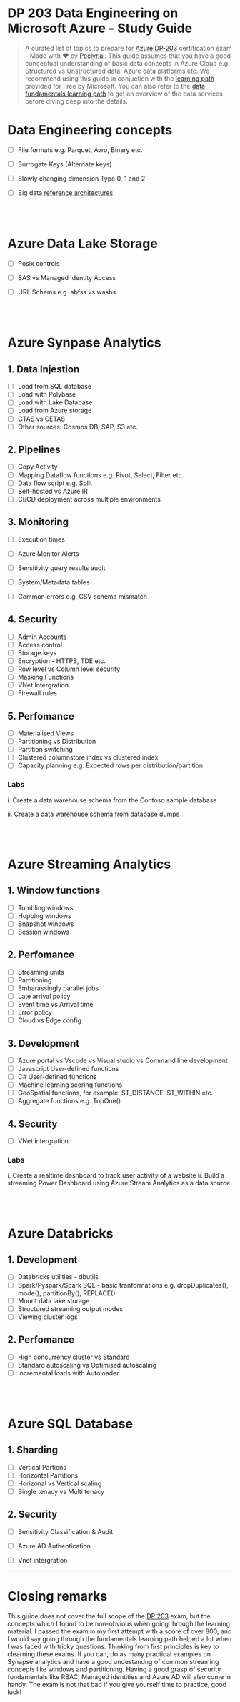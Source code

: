# DP 203 Data Engineering on Microsoft Azure - Study Guide
> A curated list of topics to prepare for [Azure DP-203](https://learn.microsoft.com/en-us/certifications/exams/dp-203/) certification exam - Made with :heart: by [Peclyr.ai](). This guide assumes that you have a good conceptual understanding of basic data concepts in Azure Cloud e.g. Structured vs Unstructured data, Azure data platforms etc. We recommend using this guide in conjuction with the [learning path](https://learn.microsoft.com/en-us/certifications/azure-data-engineer/) provided for Free by Microsoft. You can also refer to the [data fundamentals learning path](https://learn.microsoft.com/en-us/credentials/certifications/azure-data-fundamentals/) to get an overview of the data services before diving deep into the details.


# Data Engineering concepts

- [ ] File formats e.g. Parquet, Avro, Binary etc.
- [ ] Surrogate Keys (Alternate keys)
- [ ] Slowly changing dimension Type 0, 1 and 2
- [ ] Big data [reference architectures](https://learn.microsoft.com/en-us/azure/architecture/data-guide/big-data/)


<br/>
<br/>


# Azure Data Lake Storage

- [ ] Posix controls
- [ ] SAS vs Managed Identity Access
- [ ] URL Schems e.g. abfss vs wasbs


<br/>
<br/>

# Azure Synpase Analytics

## 1. Data Injestion

- [ ] Load from SQL database
- [ ] Load with Polybase
- [ ] Load with Lake Database
- [ ] Load from Azure storage
- [ ] CTAS vs CETAS
- [ ] Other sources: Cosmos DB, SAP, S3 etc.

## 2. Pipelines

- [ ]  Copy Activity
- [ ]  Mapping Dataflow functions e.g. Pivot, Select, Filter etc.
- [ ]  Data flow script e.g. Split
- [ ]  Self-hosted vs Azure IR
- [ ]  CI/CD deployment across multiple environments

## 3. Monitoring

- [ ] Execution times
- [ ] Azure Monitor Alerts
- [ ] Sensitivity query results audit
- [ ] System/Metadata tables
- [ ] Common errors e.g. CSV schema mismatch


## 4. Security

- [ ] Admin Accounts
- [ ]  Access control
- [ ] Storage keys
- [ ] Encryption - HTTPS, TDE etc.
- [ ] Row level vs Column level security
- [ ] Masking Functions
- [ ] VNet Intergration
- [ ] Firewall rules

## 5. Perfomance

- [ ] Materialised Views
- [ ] Partitioning vs Distribution
- [ ] Partition switching
- [ ] Clustered columnstore index vs clustered index
- [ ] Capacity planning e.g. Expected rows per distribution/partition

### Labs

i. Create a data warehouse schema from the Contoso sample database

ii. Create a data warehouse schema from database dumps


<br/>
<br/>


# Azure Streaming Analytics

## 1. Window functions

- [ ] Tumbling windows
- [ ] Hopping windows
- [ ] Snapshot windows
- [ ] Session windows

## 2. Perfomance

- [ ] Streaming units
- [ ] Partitioning
- [ ] Embarassingly parallel jobs
- [ ] Late arrival policy
- [ ] Event time vs Arrival time
- [ ] Error policy
- [ ] Cloud vs Edge config

## 3. Development

- [ ] Azure portal vs Vscode vs Visual studio vs Command line development
- [ ] Javascript User-defined functions
- [ ] C# User-defined functions
- [ ] Machine learning scoring functions
- [ ] GeoSpatial functions, for example: ST_DISTANCE, ST_WITHIN etc.
- [ ] Aggregate functions e.g. TopOne()

## 4. Security

- [ ] VNet intergration

### Labs

i. Create a realtime dashboard to track user activity of a website
ii. Build a streaming Power Dashboard using Azure Stream Analytics as a data source

<br/>
<br/>

# Azure Databricks

## 1. Development

- [ ] Databricks utilities - dbutils
- [ ] Spark/Pyspark/Spark SQL - basic tranformations e.g. dropDuplicates(), mode(), partitionBy(), REPLACE()
- [ ] Mount data lake storage
- [ ] Structured streaming output modes
- [ ] Viewing cluster logs

## 2. Perfomance

- [ ] High concurrency cluster vs Standard
- [ ] Standard autoscaling vs Optimised autoscaling
- [ ] Incremental loads with Autoloader

<br/>
<br/>

# Azure SQL Database

## 1. Sharding

- [ ] Vertical Partions
- [ ] Horizontal Partitions
- [ ] Horizonal vs Vertical scaling
- [ ] Single tenacy vs Multi tenacy

## 2. Security

- [ ] Sensitivity Classification & Audit
- [ ] Azure AD Authentication
- [ ] Vnet intergration


<hr/>


# Closing remarks

This guide does not cover the full scope of the [DP 203](https://learn.microsoft.com/en-us/credentials/certifications/exams/dp-203/) exam, but the concepts which I found to be non-obvious when going through the learning material. I passed the exam in my first attempt with a score of over 800, and I would say going through the fundamentals learning path helped a lot when I was faced with tricky questions. Thinking from first principles is key to clearning these exams. If you can, do as many practical examples on Synapse analytics and have a good undestandng of common streaming concepts like windows and partitioning. Having a good grasp of security fundamentals like RBAC, Managed identities and Azure AD will also come in handy. The exam is not that bad if you give yourself time to practice, good luck!

